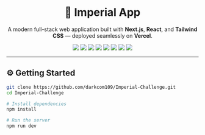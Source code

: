 <h1 align="center">🚀 Imperial App</h1>

<p align="center">
  A modern full-stack web application built with <strong>Next.js</strong>, <strong>React</strong>, and <strong>Tailwind CSS</strong> — deployed seamlessly on <strong>Vercel</strong>.
</p>

<p align="center">
  <img src="https://img.shields.io/badge/-HTML5-E34F26?style=for-the-badge&logo=html5&logoColor=white" />
  <img src="https://img.shields.io/badge/-CSS3-1572B6?style=for-the-badge&logo=css3&logoColor=white" />
  <img src="https://img.shields.io/badge/-JavaScript-F7DF1E?style=for-the-badge&logo=javascript&logoColor=black" />
  <img src="https://img.shields.io/badge/-TypeScript-F7DF1E?style=for-the-badge&logo=typescript&logoColor=black" />
  <img src="https://img.shields.io/badge/-React-61DAFB?style=for-the-badge&logo=react&logoColor=white" />
  <img src="https://img.shields.io/badge/-Next.js-000000?style=for-the-badge&logo=nextdotjs&logoColor=white" />
  <img src="https://img.shields.io/badge/-Tailwind_CSS-38B2AC?style=for-the-badge&logo=tailwind-css&logoColor=white" />
  <img src="https://img.shields.io/badge/-Vercel-000000?style=for-the-badge&logo=vercel&logoColor=white" />
</p>

---

## ⚙️ Getting Started

```bash
git clone https://github.com/darkcom109/Imperial-Challenge.git
cd Imperial-Challenge

# Install dependencies
npm install

# Run the server
npm run dev
```
